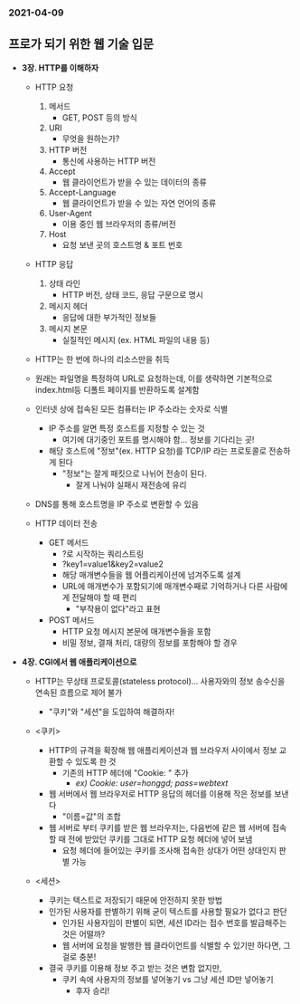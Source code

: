 ### 2021-04-09

## 프로가 되기 위한 웹 기술 입문
- __3장. HTTP를 이해하자__
    - HTTP 요청
        1) 메서드
            - GET, POST 등의 방식
        2) URI
            - 무엇을 원하는가?
        3) HTTP 버전
            - 통신에 사용하는 HTTP 버전
        4) Accept
            - 웹 클라이언트가 받을 수 있는 데이터의 종류
        5) Accept-Language
            - 웹 클라이언트가 받을 수 있는 자연 언어의 종류
        6) User-Agent
            - 이용 중인 웹 브라우저의 종류/버전
        7) Host
            - 요청 보낸 곳의 호스트명 & 포트 번호
    
    - HTTP 응답
        1) 상태 라인
            - HTTP 버전, 상태 코드, 응답 구문으로 명시
        2) 메시지 헤더
            - 응답에 대한 부가적인 정보들
        3) 메시지 본문
            - 실질적인 메시지 (ex. HTML 파일의 내용 등)
        
    - HTTP는 한 번에 하나의 리소스만을 취득
    
    - 원래는 파일명을 특정하여 URL로 요청하는데, 이를 생략하면 기본적으로 index.html등 디폴트 페이지를 반환하도록 설계함
    
    - 인터넷 상에 접속된 모든 컴퓨터는 IP 주소라는 숫자로 식별
        - IP 주소를 알면 특정 호스트를 지정할 수 있는 것
            - 여기에 대기중인 포트를 명시해야 함... 정보를 기다리는 곳!
        - 해당 호스트에 "정보"(ex. HTTP 요청)를 TCP/IP 라는 프로토콜로 전송하게 된다
            - "정보"는 잘게 패킷으로 나뉘어 전송이 된다. 
                - 잘게 나눠야 실패시 재전송에 유리

    - DNS를 통해 호스트명을 IP 주소로 변환할 수 있음
    
    - HTTP 데이터 전송
        - GET 메서드
            - ?로 시작하는 쿼리스트링
            - ?key1=value1&key2=value2
            - 해당 매개변수들을 웹 어플리케이션에 넘겨주도록 설계
            - URL에 매개변수가 포함되기에 매개변수째로 기억하거나 다른 사람에게 전달해야 할 때 편리
                - "부작용이 없다"라고 표현
        - POST 메서드
            - HTTP 요청 메시지 본문에 매개변수들을 포함
            - 비밀 정보, 결재 처리, 대량의 정보를 포함해야 할 경우
            
- __4장. CGI에서 웹 애플리케이션으로__
    - HTTP는 무상태 프로토콜(stateless protocol)... 사용자와의 정보 송수신을 연속된 흐름으로 제어 불가
        - "쿠키"와 "세션"을 도입하여 해결하자!
    
    - <쿠키>
        - HTTP의 규격을 확장해 웹 애플리케이션과 웹 브라우저 사이에서 정보 교환할 수 있도록 한 것
            - 기존의 HTTP 헤더에 "Cookie: " 추가
                - *ex) Cookie: user=honggd; pass=webtext*
        - 웹 서버에서 웹 브라우저로 HTTP 응답의 헤더를 이용해 작은 정보를 보낸다
            - "이름=값"의 조합
        - 웹 서버로 부터 쿠키를 받은 웹 브라우저는, 다음번에 같은 웹 서버에 접속할 때 전에 받았던 쿠키를 그대로 HTTP 요청 헤더에 넣어 보냄
            - 요청 헤더에 들어있는 쿠키를 조사해 접속한 상대가 어떤 상대인지 판별 가능
            
    - <세션>
        - 쿠키는 텍스트로 저장되기 때문에 안전하지 못한 방법
        - 인가된 사용자를 판별하기 위해 굳이 텍스트를 사용할 필요가 없다고 판단
            - 인가된 사용자임이 판별이 되면, 세션 ID라는 접수 번호를 발급해주는 것은 어떨까?
            - 웹 서버에 요청을 발행한 웹 클라이언트를 식별할 수 있기만 하다면, 그걸로 충분!
        - 결국 쿠키를 이용해 정보 주고 받는 것은 변함 없지만,
            - 쿠키 속에 사용자의 정보를 넣어놓기 vs 그냥 세션 ID만 넣어놓기
                - 후자 승리! 
